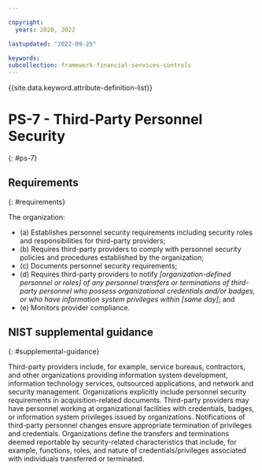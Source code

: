 ```yaml
---

copyright:
  years: 2020, 2022

lastupdated: "2022-09-25"

keywords: 
subcollection: framework-financial-services-controls
---
```


{{site.data.keyword.attribute-definition-list}}

         
# PS-7 - Third-Party Personnel Security
{: #ps-7}

## Requirements
{: #requirements}

The organization:

- (a) Establishes personnel security requirements including security roles and responsibilities for third-party providers;
- (b) Requires third-party providers to comply with personnel security policies and procedures established by the organization;
- (c) Documents personnel security requirements;
- (d) Requires third-party providers to notify _[organization-defined personnel or roles] of any personnel transfers or terminations of third-party personnel who possess organizational credentials and/or badges, or who have information system privileges within [same day]_; and
- (e) Monitors provider compliance.

## NIST supplemental guidance
{: #supplemental-guidance}

Third-party providers include, for example, service bureaus, contractors, and other organizations providing information system development, information technology services, outsourced applications, and network and security management. Organizations explicitly include personnel security requirements in acquisition-related documents. Third-party providers may have personnel working at organizational facilities with credentials, badges, or information system privileges issued by organizations. Notifications of third-party personnel changes ensure appropriate termination of privileges and credentials. Organizations define the transfers and terminations deemed reportable by security-related characteristics that include, for example, functions, roles, and nature of credentials/privileges associated with individuals transferred or terminated.



